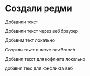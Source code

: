 ﻿# Создали редми

Добавили текст

Добавили текст через веб браузер

Добавим тект локально

Создали текст в ветке newBranch

Добавил текст для кофликта локально

добавил текс для конфликта веб
